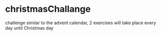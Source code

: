 # christmasChallange
challenge similar to the advent calendar, 2 exercises will take place every day until Christmas day

